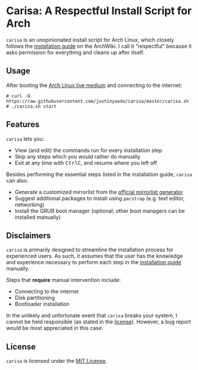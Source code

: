# Carisa: A Respectful Install Script for Arch

`carisa` is an unopinionated install script for Arch Linux, which closely follows the [installation guide](https://wiki.archlinux.org/index.php/installation_guide) on the ArchWiki. I call it "respectful" because it asks permission for everything and cleans up after itself.

## Usage

After booting the [Arch Linux live medium](https://www.archlinux.org/download/) and connecting to the internet:

```console
# curl -O https://raw.githubusercontent.com/justinyaodu/carisa/master/carisa.sh
# ./carisa.sh start
```

## Features

`carisa` lets you:

* View (and edit) the commands run for every installation step
* Skip any steps which you would rather do manually
* Exit at any time with <kbd>Ctrl</kbd><kbd>C</kbd>, and resume where you left off

Besides performing the essential steps listed in the installation guide, `carisa` can also:

* Generate a customized mirrorlist from the [official mirrorlist generator](https://www.archlinux.org/mirrorlist/)
* Suggest additional packages to install using `pacstrap` (e.g. text editor, networking)
* Install the GRUB boot manager (optional; other boot managers can be installed manually)

## Disclaimers

`carisa` is primarily designed to streamline the installation process for experienced users. As such, it assumes that the user has the knowledge and experience necessary to perform each step in the [installation guide](https://wiki.archlinux.org/index.php/installation_guide) manually.

Steps that **require** manual intervention include:

* Connecting to the internet
* Disk partitioning
* Bootloader installation

In the unlikely and unfortunate event that `carisa` breaks your system, I cannot be held responsible (as stated in the [license](LICENSE.md)). However, a bug report would be most appreciated in this case.

## License

`carisa` is licensed under the [MIT License](LICENSE.md).

